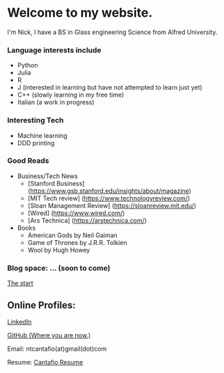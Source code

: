 # Welcome to my website. 

I'm Nick, I have a BS in Glass engineering Science from Alfred University.

### Language interests include 
 - Python
 - Julia
 - R
 - J (interested in learning but have not attempted to learn just yet)
 - C++ (slowly learning in my free time) 
 - Italian (a work in progress)
 
### Interesting Tech
 - Machine learning
 - DDD printing
 
### Good Reads
 - Business/Tech News
   - [Stanford Business] (https://www.gsb.stanford.edu/insights/about/magazine)
   - [MIT Tech review] (https://www.technologyreview.com/)
   - [Sloan Management Review] (https://sloanreview.mit.edu/)
   - [Wired] (https://www.wired.com/)
   - [Ars Technica] (https://arstechnica.com/)
 - Books
   - American Gods by Neil Gaiman
   - Game of Thrones by J.R.R. Tolkien
   - Wool by Hugh Howey
   
### Blog space: ... (soon to come)
   [The start ](nickcanny.github.io/6_9_17_Japan.md)

## Online Profiles: 

[LinkedIn](https://www.linkedin.com/in/ntcantafio/)

[GitHub (Where you are now.)](https://nickcanny.github.io/)

Email: ntcantafio(at)gmail(dot)com

Resume: [Cantafio Resume](https://drive.google.com/open?id=1nn07Uq5wkvM1S-fCCCu4vm5y2aFktAP6B2uPc6yyTT5dFEu0t7EFqSgcg0KjvzvS8L5QIm62wZyvE-5i)
